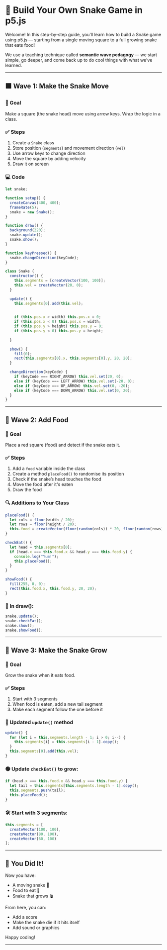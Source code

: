 
# 🐍 Build Your Own Snake Game in p5.js

Welcome! In this step-by-step guide, you'll learn how to build a Snake game using p5.js — starting from a single moving square to a full growing snake that eats food!

We use a teaching technique called **semantic wave pedagogy** — we start simple, go deeper, and come back up to do cool things with what we’ve learned.

---

## 🟩 Wave 1: Make the Snake Move

### 🎯 Goal
Make a square (the snake head) move using arrow keys. Wrap the logic in a class.

### ✅ Steps

1. Create a `Snake` class
2. Store position (`segments`) and movement direction (`vel`)
3. Use arrow keys to change direction
4. Move the square by adding velocity
5. Draw it on screen

### 💻 Code

```js
let snake;

function setup() {
  createCanvas(400, 400);
  frameRate(5);
  snake = new Snake();
}

function draw() {
  background(220);
  snake.update();
  snake.show();
}

function keyPressed() {
  snake.changeDirection(keyCode);
}

class Snake {
  constructor() {
    this.segments = [createVector(100, 100)];
    this.vel = createVector(20, 0);
  }

  update() {
    this.segments[0].add(this.vel);

  
    if (this.pos.x > width) this.pos.x = 0;
    if (this.pos.x < 0) this.pos.x = width;
    if (this.pos.y > height) this.pos.y = 0;
    if (this.pos.y < 0) this.pos.y = height;
  
  }

  show() {
    fill(0);
    rect(this.segments[0].x, this.segments[0].y, 20, 20);
  }

  changeDirection(keyCode) {
    if (keyCode === RIGHT_ARROW) this.vel.set(20, 0);
    else if (keyCode === LEFT_ARROW) this.vel.set(-20, 0);
    else if (keyCode === UP_ARROW) this.vel.set(0, -20);
    else if (keyCode === DOWN_ARROW) this.vel.set(0, 20);
  }
}
```

---

## 🍎 Wave 2: Add Food

### 🎯 Goal
Place a red square (food) and detect if the snake eats it.

### ✅ Steps

1. Add a `food` variable inside the class
2. Create a method `placeFood()` to randomise its position
3. Check if the snake’s head touches the food
4. Move the food after it's eaten
5. Draw the food

### 🔍 Additions to Your Class

```js
placeFood() {
  let cols = floor(width / 20);
  let rows = floor(height / 20);
  this.food = createVector(floor(random(cols)) * 20, floor(random(rows)) * 20);
}

checkEat() {
  let head = this.segments[0];
  if (head.x === this.food.x && head.y === this.food.y) {
    console.log("Yum!");
    this.placeFood();
  }
}

showFood() {
  fill(255, 0, 0);
  rect(this.food.x, this.food.y, 20, 20);
}
```

### 🧠 In draw():

```js
snake.update();
snake.checkEat();
snake.show();
snake.showFood();
```

---

## 🐍 Wave 3: Make the Snake Grow

### 🎯 Goal
Grow the snake when it eats food.

### ✅ Steps

1. Start with 3 segments
2. When food is eaten, add a new tail segment
3. Make each segment follow the one before it

### 🔁 Updated `update()` method

```js
update() {
  for (let i = this.segments.length - 1; i > 0; i--) {
    this.segments[i] = this.segments[i - 1].copy();
  }
  this.segments[0].add(this.vel);
}
```

### 🟢 Update `checkEat()` to grow:

```js
if (head.x === this.food.x && head.y === this.food.y) {
  let tail = this.segments[this.segments.length - 1].copy();
  this.segments.push(tail);
  this.placeFood();
}
```

### 🛠 Start with 3 segments:

```js
this.segments = [
  createVector(100, 100),
  createVector(80, 100),
  createVector(60, 100)
];
```

---

## 🎉 You Did It!

Now you have:
- A moving snake 🐍
- Food to eat 🍎
- Snake that grows 🪴

From here, you can:
- Add a score
- Make the snake die if it hits itself
- Add sound or graphics

Happy coding!

---
